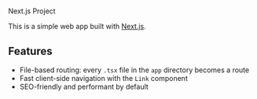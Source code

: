 # 
Next.js Project

This is a simple web app built with [Next.js](https://nextjs.org/). 

## Features

- File-based routing: every  `.tsx` file in the `app` directory becomes a route
- Fast client-side navigation with the `Link` component
- SEO-friendly and performant by default




